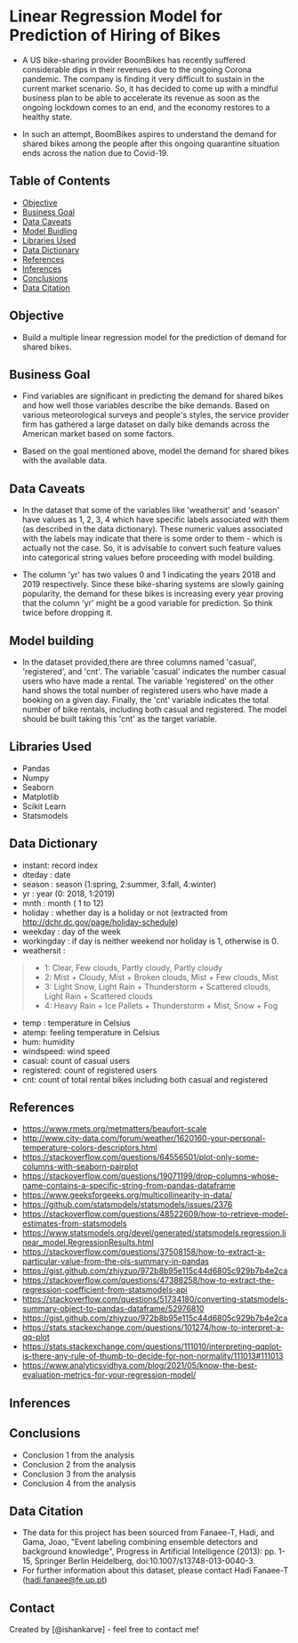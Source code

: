 # Linear Regression Model for Prediction of Hiring of Bikes
- A US bike-sharing provider BoomBikes has recently suffered considerable dips in their revenues due to the ongoing Corona pandemic. The company is finding it very difficult to sustain in the current market scenario. So, it has decided to come up with a mindful business plan to be able to accelerate its revenue as soon as the ongoing lockdown comes to an end, and the economy restores to a healthy state.

- In such an attempt, BoomBikes aspires to understand the demand for shared bikes among the people after this ongoing quarantine situation ends across the nation due to Covid-19.


## Table of Contents
* [Objective](#Objective)
* [Business Goal](#business-goal)
* [Data Caveats](#data-caveats)
* [Model Buidling](#model-building)
* [Libraries Used](#Libraries-used)
* [Data Dictionary](#data-dictionary)
* [References](#references)
* [Inferences](#inferences)
* [Conclusions](#conclusions)
* [Data Citation](#data-citation)


<!-- You can include any other section that is pertinent to your problem -->
## Objective
- Build a multiple linear regression model for the prediction of demand for shared bikes.

## Business Goal
 - Find variables are significant in predicting the demand for shared bikes and how well those variables describe the bike demands. Based on various meteorological surveys and people's styles, the service provider firm has gathered a large dataset on daily bike demands across the American market based on some factors.

- Based on the goal mentioned above, model the demand for shared bikes with the available data.

## Data Caveats

* In the dataset that some of the variables like 'weathersit' and 'season' have values as 1, 2, 3, 4 which have specific labels associated with them (as described in the data dictionary). These numeric values associated with the labels may indicate that there is some order to them - which is actually not the case. So, it is advisable to convert such feature values into categorical string values before proceeding with model building.

* The column 'yr' has two values 0 and 1 indicating the years 2018 and 2019 respectively. Since these bike-sharing systems are slowly gaining popularity, the demand for these bikes is increasing every year proving that the column 'yr' might be a good variable for prediction. So think twice before dropping it.

## Model building

 - In the dataset provided,there are three columns named 'casual', 'registered', and 'cnt'. The variable 'casual' indicates the number casual users who have made a rental. The variable 'registered' on the other hand shows the total number of registered users who have made a booking on a given day. Finally, the 'cnt' variable indicates the total number of bike rentals, including both casual and registered. The model should be built taking this 'cnt' as the target variable.

## Libraries Used
- Pandas
- Numpy
- Seaborn
- Matplotlib
- Scikit Learn
- Statsmodels

## Data Dictionary

- instant: record index
- dteday : date
- season : season (1:spring, 2:summer, 3:fall, 4:winter)
- yr : year (0: 2018, 1:2019)
- mnth : month ( 1 to 12)
- holiday : whether day is a holiday or not (extracted from http://dchr.dc.gov/page/holiday-schedule)
- weekday : day of the week
- workingday : if day is neither weekend nor holiday is 1, otherwise is 0.
- weathersit :
> - 1: Clear, Few clouds, Partly cloudy, Partly cloudy
> - 2: Mist + Cloudy, Mist + Broken clouds, Mist + Few clouds, Mist
> - 3: Light Snow, Light Rain + Thunderstorm + Scattered clouds, Light Rain + Scattered clouds
> - 4: Heavy Rain + Ice Pallets + Thunderstorm + Mist, Snow + Fog
- temp : temperature in Celsius
- atemp: feeling temperature in Celsius
- hum: humidity
- windspeed: wind speed
- casual: count of casual users
- registered: count of registered users
- cnt: count of total rental bikes including both casual and registered

## References
* https://www.rmets.org/metmatters/beaufort-scale
* http://www.city-data.com/forum/weather/1620160-your-personal-temperature-colors-descriptors.html
* https://stackoverflow.com/questions/64556501/plot-only-some-columns-with-seaborn-pairplot
* https://stackoverflow.com/questions/19071199/drop-columns-whose-name-contains-a-specific-string-from-pandas-dataframe
* https://www.geeksforgeeks.org/multicollinearity-in-data/
* https://github.com/statsmodels/statsmodels/issues/2376
* https://stackoverflow.com/questions/48522609/how-to-retrieve-model-estimates-from-statsmodels
* https://www.statsmodels.org/devel/generated/statsmodels.regression.linear_model.RegressionResults.html
* https://stackoverflow.com/questions/37508158/how-to-extract-a-particular-value-from-the-ols-summary-in-pandas
* https://gist.github.com/zhiyzuo/972b8b95e115c44d6805c929b7b4e2ca
* https://stackoverflow.com/questions/47388258/how-to-extract-the-regression-coefficient-from-statsmodels-api
* https://stackoverflow.com/questions/51734180/converting-statsmodels-summary-object-to-pandas-dataframe/52976810
* https://gist.github.com/zhiyzuo/972b8b95e115c44d6805c929b7b4e2ca
* https://stats.stackexchange.com/questions/101274/how-to-interpret-a-qq-plot
* https://stats.stackexchange.com/questions/111010/interpreting-qqplot-is-there-any-rule-of-thumb-to-decide-for-non-normality/111013#111013
* https://www.analyticsvidhya.com/blog/2021/05/know-the-best-evaluation-metrics-for-your-regression-model/

## Inferences



## Conclusions
- Conclusion 1 from the analysis
- Conclusion 2 from the analysis
- Conclusion 3 from the analysis
- Conclusion 4 from the analysis

## Data Citation

- The data for this project has been sourced from Fanaee-T, Hadi, and Gama, Joao, "Event labeling combining ensemble detectors and background knowledge", Progress in Artificial Intelligence (2013): pp. 1-15, Springer Berlin Heidelberg, doi:10.1007/s13748-013-0040-3.
- For further information about this dataset, please contact Hadi Fanaee-T (hadi.fanaee@fe.up.pt)


## Contact
Created by [@ishankarve] - feel free to contact me!


<!-- Optional -->
<!-- ## License -->
<!-- This project is open source and available under the [... License](). -->

<!-- You don't have to include all sections - just the one's relevant to your project -->
